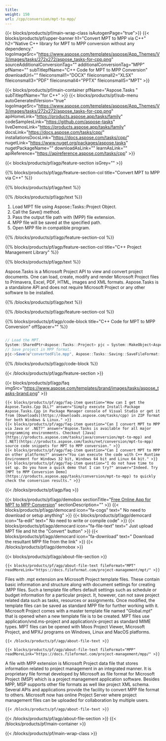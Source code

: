 ```yaml
---
title:  
weight: 150
url: /cpp/conversion/mpt-to-mpp/ 
---
```


{{< blocks/products/pf/main-wrap-class isAutogenPage="true">}}
{{< blocks/products/pf/upper-banner h1="Convert MPT to MPP via C++" h2="Native C++ library for MPT to MPP conversion without any dependency." logoImageSrc="https://www.aspose.com/templates/aspose/App_Themes/V3/images/tasks/272x272/aspose_tasks-for-cpp.png" sourceAdditionalConversionTag="" additionalConversionTag="MPP" pfName="" subTitlepfName="C++ Code for MPT to MPP Conversion" downloadUrl="" fileiconsmall1="DOCX" fileiconsmall2="XLSX" fileiconsmall3="PDF" fileiconsmall4="PPTX" fileiconsmall5="MPT" >}}

{{< blocks/products/pf/main-container pfName="Aspose.Tasks " subTitlepfName="for C++" >}}
{{< blocks/products/pf/sub-menu autoGeneratedVersion="true" logoImageSrc="https://www.aspose.com/templates/aspose/App_Themes/V3/images/tasks/272x272/aspose_tasks-for-cpp.png" apiHomeLink="https://products.aspose.app/tasks/family" codeSamplesLink="https://github.com/aspose-tasks" liveDemosLink="https://products.aspose.app/tasks/family" docsLink="https://docs.aspose.com/tasks/cpp/" installationsDocsLink="https://docs.aspose.com/tasks/cpp/" nugetLink="https://www.nuget.org/packages/aspose.tasks" nugetPackageName="" downloadAsLink="" learnAsLink="" apiReference="https://apireference.aspose.com/tasks/cpp" >}}

{{< blocks/products/pf/agp/feature-section isGrey="" >}}

{{% blocks/products/pf/agp/feature-section-col title="Convert MPT to MPP via C++" %}}

{{% blocks/products/pf/agp/text %}}

{{% /blocks/products/pf/agp/text %}}

1.  Load MPT file using Aspose::Tasks::Project Object.
1.  Call the Save() method.
1.  Pass the output file path with (MPP) file extension.
1.  MPP file will be saved at the specified path.
1.  Open MPP file in compatible program.

{{% /blocks/products/pf/agp/feature-section-col %}}

{{% blocks/products/pf/agp/feature-section-col title="C++ Project Management Library" %}}

{{% blocks/products/pf/agp/text %}}

 Aspose.Tasks is a Microsoft Project API to view and convert project documents. One can load, create, modify and render Microsoft Project files to Primavera, Excel, PDF, HTML, images and XML formats. Aspose.Tasks is a standalone API and does not require Microsoft Project or any other software to be installed.

{{% /blocks/products/pf/agp/text %}}

{{% /blocks/products/pf/agp/feature-section-col %}}

{{% blocks/products/pf/agp/code-block title="C++ Code for MPT to MPP Conversion" offSpacer="" %}}

```cs

// Load the MPT.
System::SharedPtr<Aspose::Tasks::Project> pjc = System::MakeObject<Aspose::Tasks::Project>(u"sourceFile.mpt");
// Save project in MPP format.
pjc->Save(u"convertedFile.mpp", Aspose::Tasks::Saving::SaveFileFormat::MPP);

```

{{% /blocks/products/pf/agp/code-block %}}

{{< /blocks/products/pf/agp/feature-section >}}

{{< blocks/products/pf/agp/faq imgSrc="https://www.aspose.com/templates/brand/images/tasks/aspose_tasks-brand.png" >}}

    {{< blocks/products/pf/agp/faq-item question="How can I get the Aspose.Tasks.Cpp DLL?" answer="Simply execute Install-Package Aspose.Tasks.Cpp in Package Manager console of Visual Studio or get it from [Downloads](https://downloads.aspose.com/tasks/cpp) in ZIP format for both Windows & Linux." >}}
    {{< blocks/products/pf/agp/faq-item question="Can I convert MPT to MPP via Java or .NET?" answer="Aspose.Tasks is available for all major programming environments. Checkout [Java](https://products.aspose.com/tasks/java/conversion/mpt-to-mpp) and [.NET](https://products.aspose.com/tasks/net/conversion/mpt-to-mpp) source code snippets for MPT to MPP conversion." >}}
    {{< blocks/products/pf/agp/faq-item question="Can I convert MPT to MPP on other platforms?" answer="You can execute the code with C++ Runtime Environment for Windows 32 bit, Windows 64 bit and Linux 64 bit." >}}
    {{< blocks/products/pf/agp/faq-item question="I do not have time to set up. Do you have a quick demo that I can try?" answer="Indeed. Try [MPT to MPP Conversion Demo](https://products.aspose.app/tasks/conversion/mpt-to-mpp) to quickly check the conversion results." >}}
 
{{< /blocks/products/pf/agp/faq >}}

{{< blocks/products/pf/agp/demobox sectionTitle="[Free Online App for MPT to MPP Conversion](https://products.aspose.app/tasks/conversion/mpt-to-mpp)" sectionDescription="" >}}
        {{< blocks/products/pf/agp/democard icon="fa-cogs" text=" No need to download or setup anything" >}}
        {{< blocks/products/pf/agp/democard icon="fa-edit" text=" No need to write or compile code" >}}
        {{< blocks/products/pf/agp/democard icon="fa-file-text" text=" Just upload MPT file and hit the \"Convert\" button" >}}
        {{< blocks/products/pf/agp/democard icon="fa-download" text=" Download the resultant MPP file from the link" >}}
{{< /blocks/products/pf/agp/demobox >}}

{{< blocks/products/pf/agp/about-file-section >}}

    {{< blocks/products/pf/agp/about-file-text fileFormat="MPT" readMoreLink="https://docs.fileformat.com/project-management/mpt/" >}}
Files with .mpt extension are Microsoft Project template files. These contain basic information and structure along with document settings for creating .MPP files. Such a template file offers default settings such as schedule or budget information for a particular project. It, however, can not save project related data such as tasks, resources or assignments. Once modified, the template files can be saved as standard MPP file for further working with it. Microsoft Project comes with a master template file named "Global.mpt" that is opened when a new template file is to be created. MPT files use application/vnd.ms-project and application/x-project as standard MIME types. MPT files can be opened with Moos Project Viewer, Microsoft Project, and MPXJ programs on Windows, Linux and MacOS platforms.

    {{< /blocks/products/pf/agp/about-file-text >}}

    {{< blocks/products/pf/agp/about-file-text fileFormat="MPP" readMoreLink="https://docs.fileformat.com/project-management/mpp/" >}}
A file with MPP extension is Microsoft Project data file that stores information related to project management in an integrated manner. It is proprietary file format developed by Microsoft as file format for Microsoft Project (MSP) which is a project management application software. Besides MPP, MSP supports other file formats as well like project XML schema. Several APIs and applications provide the facility to convert MPP file format to others. Microsoft now has online Project Server where project management files can be uploaded for collaboration by multiple users.

    {{< /blocks/products/pf/agp/about-file-text >}}

{{< /blocks/products/pf/agp/about-file-section >}}
{{< /blocks/products/pf/main-container >}}
    
{{< /blocks/products/pf/main-wrap-class >}}